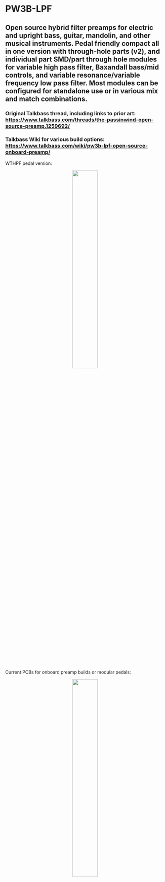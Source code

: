 # PW3B-LPF
## Open source hybrid filter preamps for electric and upright bass, guitar, mandolin, and other musical instruments. Pedal friendly compact all in one version with through-hole parts (v2), and individual part SMD/part through hole modules for variable high pass filter, Baxandall bass/mid controls, and variable resonance/variable frequency low pass filter. Most modules can be configured for standalone use or in various mix and match combinations.

### Original Talkbass thread, including links to prior art: https://www.talkbass.com/threads/the-passinwind-open-source-preamp.1259692/

### Talkbass Wiki for various build options: https://www.talkbass.com/wiki/pw3b-lpf-open-source-onboard-preamp/

WTHPF pedal version:

<p align="center" width="100%">
    <img width="40%" src="https://user-images.githubusercontent.com/127763821/226944304-6bf4629e-d4f2-4385-b0fc-5d0c63e9c0e3.jpg">
</p>

Current PCBs for onboard preamp builds or modular pedals:


<p align="center" width="100%">
    <img width="40%" src="[https://user-images.githubusercontent.com/127763821/226944304-6bf4629e-d4f2-4385-b0fc-5d0c63e9c0e3.jpg](https://user-images.githubusercontent.com/127763821/230647939-fd327973-2f2c-498c-b5cb-015f18d821fb.png)">
</p>
